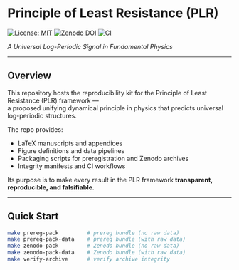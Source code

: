 # Principle of Least Resistance (PLR)

[![License: MIT](https://img.shields.io/badge/License-MIT-green.svg)](LICENSE)
[![Zenodo DOI](https://zenodo.org/badge/DOI/10.5281/zenodo.XXXXXXX.svg)](https://doi.org/10.5281/zenodo.XXXXXXX)
[![CI](https://github.com/ryandavidrussell/principle-of-least-resistance/actions/workflows/build-and-release.yml/badge.svg)](https://github.com/ryandavidrussell/principle-of-least-resistance/actions)

*A Universal Log-Periodic Signal in Fundamental Physics*

---

## Overview

This repository hosts the reproducibility kit for the Principle of Least Resistance (PLR) framework —  
a proposed unifying dynamical principle in physics that predicts universal log-periodic structures.  

The repo provides:
- LaTeX manuscripts and appendices
- Figure definitions and data pipelines
- Packaging scripts for preregistration and Zenodo archives
- Integrity manifests and CI workflows

Its purpose is to make every result in the PLR framework **transparent, reproducible, and falsifiable**.

---

## Quick Start

```bash
make prereg-pack         # prereg bundle (no raw data)
make prereg-pack-data    # prereg bundle (with raw data)
make zenodo-pack         # Zenodo bundle (no raw data)
make zenodo-pack-data    # Zenodo bundle (with raw data)
make verify-archive      # verify archive integrity